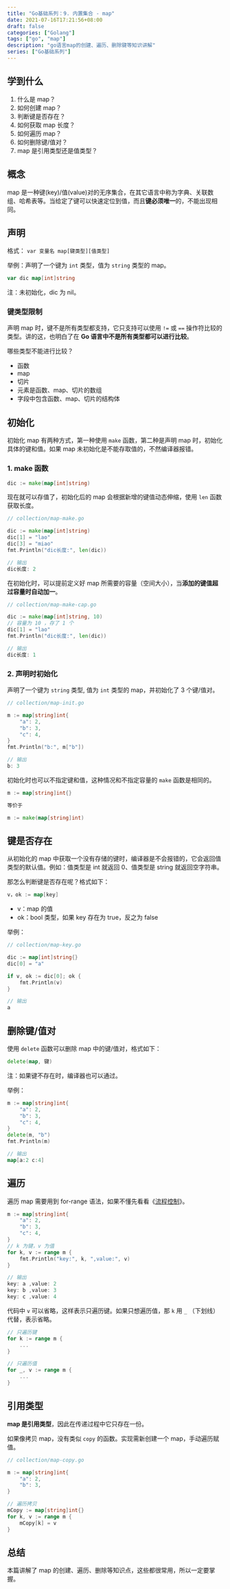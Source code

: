 ```yaml
---
title: "Go基础系列：9. 内置集合 - map"
date: 2021-07-16T17:21:56+08:00
draft: false
categories: ["Golang"]
tags: ["go", "map"]
description: "go语言map的创建、遍历、删除键等知识讲解"
series: ["Go基础系列"]
---
```


##  学到什么

1. 什么是 map？
2. 如何创建 map？
3. 判断键是否存在？
4. 如何获取 map 长度？
5. 如何遍历 map？
6. 如何删除键/值对？
7. map 是引用类型还是值类型？

##  概念

map 是一种键(key)/值(value)对的无序集合，在其它语言中称为字典、关联数组、哈希表等。当给定了键可以快速定位到值，而且**键必须唯一**的，不能出现相同。

##  声明

格式： `var 变量名 map[键类型][值类型]` 

举例：声明了一个键为 `int` 类型，值为 `string` 类型的 map。

```go
var dic map[int]string
```

注：未初始化，dic 为 nil。

### 键类型限制

声明 map 时，键不是所有类型都支持，它只支持可以使用 `!=` 或 `==` 操作符比较的类型。讲的这，也明白了在 **Go 语言中不是所有类型都可以进行比较**。

哪些类型不能进行比较？

- 函数
- map
- 切片
- 元素是函数、map、切片的数组
- 字段中包含函数、map、切片的结构体

##  初始化

初始化 map 有两种方式，第一种使用 `make` 函数，第二种是声明 map 时，初始化具体的键和值。如果 map 未初始化是不能存取值的，不然编译器报错。

### 1. make 函数

```go
dic := make(map[int]string)
```

现在就可以存值了，初始化后的 map 会根据新增的键值动态伸缩，使用 `len` 函数获取长度。

```go
// collection/map-make.go

dic := make(map[int]string)
dic[1] = "lao"
dic[3] = "miao"
fmt.Println("dic长度:", len(dic))

// 输出
dic长度: 2
```

在初始化时，可以提前定义好 map 所需要的容量（空间大小），当**添加的键值超过容量时自动加一**。

```go
// collection/map-make-cap.go

dic := make(map[int]string, 10)
// 容量为 10 ，存了 1 个
dic[1] = "lao"
fmt.Println("dic长度:", len(dic))

// 输出
dic长度: 1
```

### 2. 声明时初始化

声明了一个键为 `string` 类型, 值为 `int` 类型的 map，并初始化了 3 个键/值对。

```go
// collection/map-init.go

m := map[string]int{
	"a": 2,
	"b": 3,
	"c": 4,
}
fmt.Println("b:", m["b"])

// 输出
b: 3
```

初始化时也可以不指定键和值，这种情况和不指定容量的 `make` 函数是相同的。

```go
m := map[string]int{}

等价于

m := make(map[string]int)
```

##  键是否存在

从初始化的 map 中获取一个没有存储的键时，编译器是不会报错的，它会返回值类型的默认值。例如：值类型是 int 就返回 0、值类型是 string 就返回空字符串。

那怎么判断键是否存在呢？格式如下：

```go
v，ok := map[key]
```

- v：map 的值
- ok：bool 类型，如果 key 存在为 true，反之为 false

举例：

```go
// collection/map-key.go

dic := map[int]string{}
dic[0] = "a"

if v, ok := dic[0]; ok {
	fmt.Println(v)
}

// 输出
a
```

##  删除键/值对

使用 `delete` 函数可以删除 map 中的键/值对，格式如下：

```go
delete(map, 键)
```

注：如果键不存在时，编译器也可以通过。

举例：

```go
m := map[string]int{
	"a": 2,
	"b": 3,
	"c": 4,
}
delete(m, "b")
fmt.Println(m)

// 输出
map[a:2 c:4]
```

##  遍历

遍历 map 需要用到 for-range 语法，如果不懂先看看《[流程控制](https://mp.weixin.qq.com/s/EKVpqt0RL0YqqOeK_3b7ww)》。

```go
m := map[string]int{
	"a": 2,
	"b": 3,
	"c": 4,
}
// k 为键，v 为值
for k, v := range m {
	fmt.Println("key:", k, ",value:", v)
}

// 输出
key: a ,value: 2
key: b ,value: 3
key: c ,value: 4
```

代码中 `v` 可以省略，这样表示只遍历键。如果只想遍历值，那 `k` 用 `_` （下划线）代替，表示省略。

```go
// 只遍历键
for k := range m {
	...
}

// 只遍历值
for _, v := range m {
	...
}
```

##  引用类型

**map 是引用类型**，因此在传递过程中它只存在一份。

如果像拷贝 map，没有类似 `copy` 的函数。实现需新创建一个 map，手动遍历赋值。

```go
// collection/map-copy.go

m := map[string]int{
	"a": 2,
	"b": 3,
}

// 遍历拷贝
mCopy := map[string]int{}
for k, v := range m {
	mCopy[k] = v
}
```

##  总结

本篇讲解了 map 的创建、遍历、删除等知识点，这些都很常用，所以一定要掌握。
